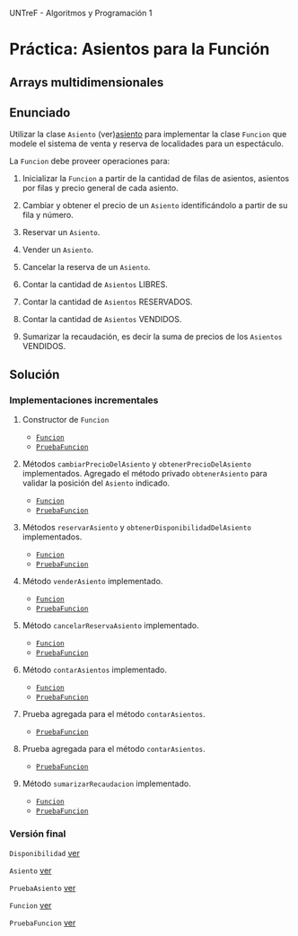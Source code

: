 UNTreF - Algoritmos y Programación 1

# Práctica: Asientos para la Función

## Arrays multidimensionales 

## Enunciado

Utilizar la clase `Asiento` (ver)[asiento] para implementar la clase `Funcion` que modele el sistema de venta y 
reserva de localidades para un espectáculo.    

La `Funcion` debe proveer operaciones para:

1. Inicializar la `Funcion` a partir de la cantidad de filas de asientos, asientos por filas y precio general de cada asiento.

2. Cambiar y obtener el precio de un `Asiento` identificándolo a partir de su fila y número.

3. Reservar un `Asiento`.

4. Vender un `Asiento`.

5. Cancelar la reserva de un `Asiento`.

6. Contar la cantidad de `Asientos` LIBRES.

7. Contar la cantidad de `Asientos` RESERVADOS.

8. Contar la cantidad de `Asientos` VENDIDOS.

9. Sumarizar la recaudación, es decir la suma de precios de los `Asientos` VENDIDOS.

## Solución

### Implementaciones incrementales

1. Constructor de `Funcion`
	* [`Funcion`](../punto1/src/Funcion.java#L1)
	* [`PruebaFuncion`](../punto1/src/PruebaFuncion.java#L1)
	
2. Métodos `cambiarPrecioDelAsiento` y `obtenerPrecioDelAsiento` implementados. Agregado el método privado
`obtenerAsiento` para validar la posición del `Asiento` indicado. 
	* [`Funcion`](../punto2/src/Funcion.java#L50)
	* [`PruebaFuncion`](../punto2/src/PruebaFuncion.java$L36)
	
3. Métodos `reservarAsiento` y `obtenerDisponibilidadDelAsiento` implementados.
	* [`Funcion`](../punto3/src/Funcion.java#L92)
	* [`PruebaFuncion`](../punto3/src/PruebaFuncion.java#L80)
	
4. Método `venderAsiento` implementado.
	* [`Funcion`](../punto4/src/Funcion.java#L113)
	* [`PruebaFuncion`](../punto4/src/PruebaFuncion.java#L95)
	
5. Método `cancelarReservaAsiento` implementado.
	* [`Funcion`](../punto5/src/Funcion.java#L124)
	* [`PruebaFuncion`](../punto5/src/PruebaFuncion.java#L110)

6. Método `contarAsientos` implementado.
	* [`Funcion`](../punto6/src/Funcion.java#L135)
	* [`PruebaFuncion`](../punto6/src/PruebaFuncion.java#L126)

7. Prueba agregada para el método `contarAsientos`.
	* [`PruebaFuncion`](../punto7/src/PruebaFuncion.java#L144)

8. Prueba agregada para el método `contarAsientos`.
	* [`PruebaFuncion`](../punto8/src/PruebaFuncion.java#L162)
	
9. Método `sumarizarRecaudacion` implementado.
	* [`Funcion`](../punto9/src/Funcion.java#L158)
	* [`PruebaFuncion`](../punto9/src/PruebaFuncion.java#L181)

### Versión final

`Disponibilidad` [ver][disponibilidad]

`Asiento` [ver][asiento]

`PruebaAsiento` [ver][prueba.asiento]

`Funcion` [ver][funcion]

`PruebaFuncion` [ver][prueba.funcion]


[disponibilidad]:../master/src/Disponibilidad.java
[asiento]:../master/src/Asiento.java
[prueba.asiento]:../master/src/PruebaAsiento.java
[funcion]:../master/src/Funcion.java
[prueba.funcion]:../master/src/PruebaFuncion.java

